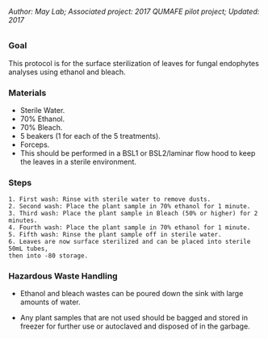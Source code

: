 ###### Author: May Lab; Associated project: 2017 QUMAFE pilot project; Updated: 2017

### Goal

This protocol is for the surface sterilization of leaves for fungal
endophytes analyses using ethanol and bleach.

### Materials

-   Sterile Water.
-   70% Ethanol.
-   70% Bleach.
-   5 beakers (1 for each of the 5 treatments).
-   Forceps.
-   This should be performed in a BSL1 or BSL2/laminar flow hood to keep
    the leaves in a sterile environment.

### Steps

    1. First wash: Rinse with sterile water to remove dusts.
    2. Second wash: Place the plant sample in 70% ethanol for 1 minute.
    3. Third wash: Place the plant sample in Bleach (50% or higher) for 2 minutes.
    4. Fourth wash: Place the plant sample in 70% ethanol for 1 minute.
    5. Fifth wash: Rinse the plant sample off in sterile water.
    6. Leaves are now surface sterilized and can be placed into sterile 50mL tubes,
    then into -80 storage.

### Hazardous Waste Handling

-   Ethanol and bleach wastes can be poured down the sink with large
    amounts of water.

-   Any plant samples that are not used should be bagged and stored in
    freezer for further use or autoclaved and disposed of in the
    garbage.
